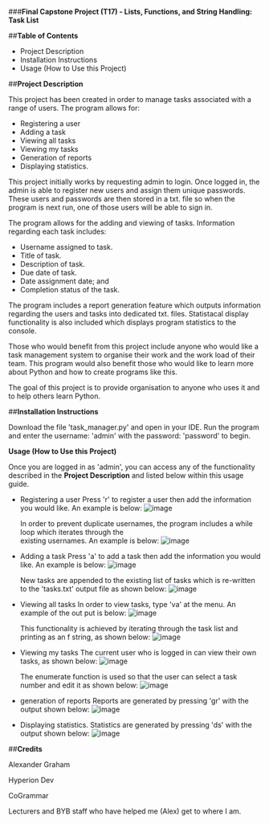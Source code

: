 ###**Final Capstone Project (T17) - Lists, Functions, and String Handling: Task List**

##**Table of Contents**
- Project Description
- Installation Instructions
- Usage (How to Use this Project)

##**Project Description**

This project has been created in order to manage tasks associated with a range of users. The program allows for:
 - Registering a user
 - Adding a task
 - Viewing all tasks
 - Viewing my tasks
 - Generation of reports
 - Displaying statistics.

This project initially works by requesting admin to login. Once logged in, the admin is able to register new users
and assign them unique passwords. These users and passwords are then stored in a txt. file so when the program
is next run, one of those users will be able to sign in. 

The program allows for the adding and viewing of tasks. Information regarding each task includes:
 - Username assigned to task.
 - Title of task.
 - Description of task.
 - Due date of task.
 - Date assignment date; and
 - Completion status of the task.

The program includes a report generation feature which outputs information regarding the users and tasks
into dedicated txt. files. Statistacal display functionality is also included which displays program statistics
to the console. 

Those who would benefit from this project include anyone who would like a task management system to organise
their work and the work load of their team. This program would also benefit those who would like to learn
more about Python and how to create programs like this. 

The goal of this project is to provide organisation to anyone who uses it and to help others learn Python.

##**Installation Instructions**

Download the file 'task_manager.py' and open in your IDE. Run the program and enter the username: 'admin' with
the password: 'password' to begin. 

**Usage (How to Use this Project)**

Once you are logged in as 'admin', you can access any of the functionality described in the **Project Description**
and listed below within this usage guide.

 - Registering a user
   Press 'r' to register a user then add the information you would like. An example is below:
   ![image](https://github.com/ossidion/finalCapstone/assets/151433415/70f906c0-e2dd-4275-94e8-ee3901bdcce8)

   In order to prevent duplicate usernames, the program includes a while loop which iterates through the    
   existing
   usernames. An example is below:
   ![image](https://github.com/ossidion/finalCapstone/assets/151433415/0227d94d-0297-4f86-8496-5863d1731e48)
 

 - Adding a task
   Press 'a' to add a task then add the information you would like. An example is below:
   ![image](https://github.com/ossidion/finalCapstone/assets/151433415/aa87c52d-c3cd-4c35-8326-735cefb28fda)

   New tasks are appended to the existing list of tasks which is re-written to the 'tasks.txt' output file as
   shown below:
   ![image](https://github.com/ossidion/finalCapstone/assets/151433415/b5079a27-aebb-43e7-9236-d1e7eed93039)

 - Viewing all tasks
   In order to view tasks, type 'va' at the menu. An example of the out put is below:
   ![image](https://github.com/ossidion/finalCapstone/assets/151433415/5993ebe6-e0d5-47ec-a825-93cb0b4d810d)

   This functionality is achieved by iterating through the task list and printing as an f string, as shown
   below:
   ![image](https://github.com/ossidion/finalCapstone/assets/151433415/5c648fc3-594d-455f-b02d-f892dbb3f579)

 - Viewing my tasks
   The current user who is logged in can view their own tasks, as shown below:
   ![image](https://github.com/ossidion/finalCapstone/assets/151433415/ff3718ab-280d-415b-a98c-d1db94a36ff1)

   The enumerate function is used so that the user can select a task number and edit it as shown below:
   ![image](https://github.com/ossidion/finalCapstone/assets/151433415/bee46ef8-9fbf-43ee-90e6-ff3e0a8ee5ae)

 - generation of reports
   Reports are generated by pressing 'gr' with the output shown below:
   ![image](https://github.com/ossidion/finalCapstone/assets/151433415/3d16aabf-a517-4f37-b2e0-aeb864a96b55)

 - Displaying statistics.
   Statistics are generated by pressing 'ds' with the output shown below:
   ![image](https://github.com/ossidion/finalCapstone/assets/151433415/72bc1d08-7d2a-43eb-8c82-b14b578cf8b2)


##**Credits**

Alexander Graham

Hyperion Dev

CoGrammar

Lecturers and BYB staff who have helped me (Alex) get to where I am. 
